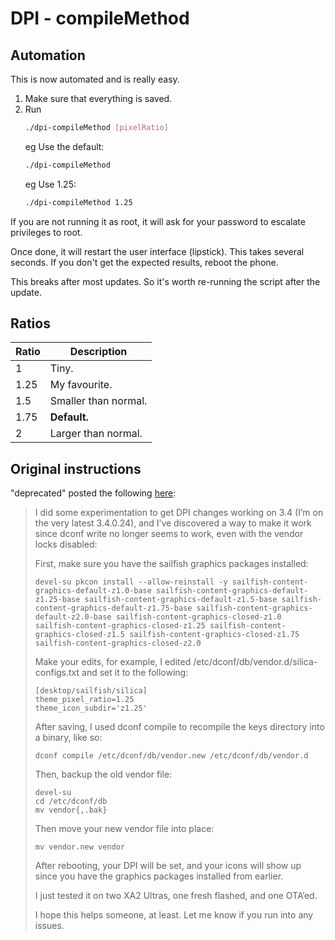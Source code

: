 # DPI - compileMethod

## Automation

This is now automated and is really easy.

1. Make sure that everything is saved.
1. Run
    ```bash
    ./dpi-compileMethod [pixelRatio]
    ```
    eg Use the default:
    ```bash
    ./dpi-compileMethod
    ```
    eg Use 1.25:
    ```bash
    ./dpi-compileMethod 1.25
    ```

If you are not running it as root, it will ask for your password to escalate privileges to root.

Once done, it will restart the user interface (lipstick). This takes several seconds.
If you don't get the expected results, reboot the phone.

This breaks after most updates. So it's worth re-running the script after the update.

## Ratios

| Ratio | Description          |
| ----- | -------------------- |
| 1     | Tiny.                |
| 1.25  | My favourite.        |
| 1.5   | Smaller than normal. |
| 1.75  | **Default.**         |
| 2     | Larger than normal.  |

## Original instructions

"deprecated" posted the following [here](https://forum.sailfishos.org/t/ui-themer-missing-from-openrepos/2457/62):


> I did some experimentation to get DPI changes working on 3.4 (I’m on the very latest 3.4.0.24), and I’ve discovered a way to make it work since dconf write no longer seems to work, even with the vendor locks disabled:
>
> First, make sure you have the sailfish graphics packages installed:
>
> ```
> devel-su pkcon install --allow-reinstall -y sailfish-content-graphics-default-z1.0-base sailfish-content-graphics-default-z1.25-base sailfish-content-graphics-default-z1.5-base sailfish-content-graphics-default-z1.75-base sailfish-content-graphics-default-z2.0-base sailfish-content-graphics-closed-z1.0 sailfish-content-graphics-closed-z1.25 sailfish-content-graphics-closed-z1.5 sailfish-content-graphics-closed-z1.75 sailfish-content-graphics-closed-z2.0
> ```
>
> Make your edits, for example, I edited /etc/dconf/db/vendor.d/silica-configs.txt and set it to the following:
>
> ```
> [desktop/sailfish/silica]
> theme_pixel_ratio=1.25
> theme_icon_subdir='z1.25'
> ```
>
> After saving, I used dconf compile to recompile the keys directory into a binary, like so:
>
> ```
> dconf compile /etc/dconf/db/vendor.new /etc/dconf/db/vendor.d
> ```
>
> Then, backup the old vendor file:
>
> ```
> devel-su
> cd /etc/dconf/db
> mv vendor{,.bak}
> ```
>
> Then move your new vendor file into place:
>
> ```
> mv vendor.new vendor
> ```
>
> After rebooting, your DPI will be set, and your icons will show up since you have the graphics packages installed from earlier.
>
> I just tested it on two XA2 Ultras, one fresh flashed, and one OTA’ed.
>
> I hope this helps someone, at least. Let me know if you run into any issues.
>
